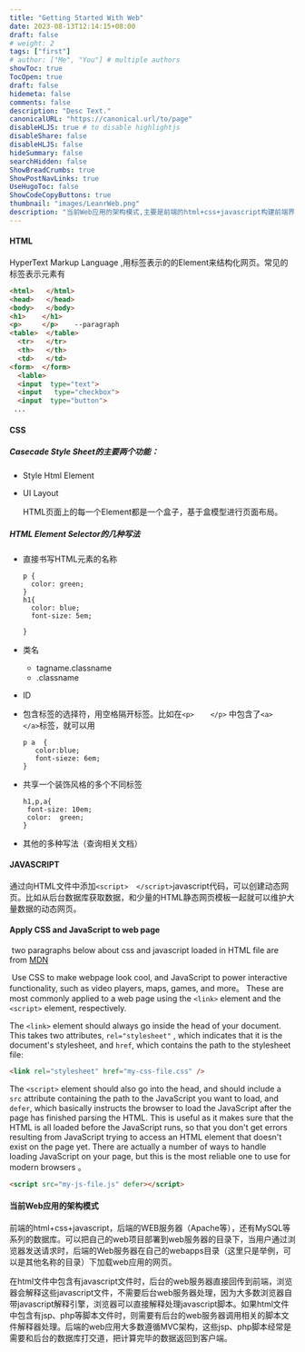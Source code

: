 ```yaml
---
title: "Getting Started With Web"
date: 2023-08-13T12:14:15+08:00
draft: false
# weight: 2
tags: ["first"]
# author: ["Me", "You"] # multiple authors
showToc: true
TocOpen: true
draft: false
hidemeta: false
comments: false
description: "Desc Text."
canonicalURL: "https://canonical.url/to/page"
disableHLJS: true # to disable highlightjs
disableShare: false
disableHLJS: false
hideSummary: false
searchHidden: false
ShowBreadCrumbs: true
ShowPostNavLinks: true
UseHugoToc: false
ShowCodeCopyButtons: true
thumbnail: "images/LeanrWeb.png"
description: "当前Web应用的架构模式,主要是前端的html+css+javascript构建前端界面，通过WEB服务器（Apache等）和MySQL等系列的数据库打交道，形成基于Web的数据库应用。可以把自己的web项目部署到web服务器的目录下，当用户通过浏览器发送请求时，后端的Web服务器在自己的webapps目下加载web应用的网页。访问和操作数据库的逻辑都是封装在web服务器端。"   
---
```


#### HTML

HyperText  Markup  Language ,用标签表示的的Element来结构化网页。常见的标签表示元素有

~~~html
<html>   </html>
<head>   </head>
<body>   </body>
<h1>    </h1>
<p>     </p>    --paragraph
<table>  </table>
  <tr>   </tr>
  <th>   </th>
  <td>   </td>
<form>  </form>
  <lable>
  <input  type="text">
  <input   type="checkbox">
  <input  type="button">
 ... 

~~~

#### CSS

##### Casecade  Style  Sheet的主要两个功能：

* Style  Html  Element 

* UI  Layout 

  HTML页面上的每一个Element都是一个盒子，基于盒模型进行页面布局。
  
##### HTML  Element  Selector的几种写法

* 直接书写HTML元素的名称

  ~~~
  p {
    color: green;
  }
  h1{
    color: blue;
    font-size: 5em;
  
  }
  ~~~

* 类名

  * tagname.classname    
  * .classname

* ID 

* 包含标签的选择符，用空格隔开标签。比如在`<p>    </p>`  中包含了`<a>  </a>`标签，就可以用

  ~~~
  p a  {
     color:blue;
     font-sieze: 6em;
  }
  ~~~
  
* 共享一个装饰风格的多个不同标签

  ~~~
  h1,p,a{
   font-size: 10em;
   color:  green;
  }
  ~~~
* 其他的多种写法（查询相关文档）
#### JAVASCRIPT

通过向HTML文件中添加`<script>  </script>`javascript代码，可以创建动态网页。比如从后台数据库获取数据，和少量的HTML静态网页模板一起就可以维护大量数据的动态网页。

#### Apply  CSS and JavaScript  to   web  page

​    two   paragraphs below  about  css and javascript  loaded in HTML file are  from  [MDN](https://developer.mozilla.org/en-US/docs/Learn/HTML/Introduction_to_HTML/The_head_metadata_in_HTML#applying_css_and_javascript_to_html)

​    Use CSS to make webpage look cool, and JavaScript to power interactive functionality, such as video players, maps, games, and more。 These are most commonly applied to a web page using the `<link>` element and the `<script>` element, respectively.

The `<link>` element should always go inside the head of your document. This takes two attributes,	`rel="stylesheet"` , which indicates that it is the document's stylesheet, and `href`, which contains the path to the stylesheet file:    

```html
<link rel="stylesheet" href="my-css-file.css" />
```

The `<script>` element should also go into the head, and should include a `src` attribute containing the path to the JavaScript you want to load, and `defer`, which basically instructs the browser to load the JavaScript after the  page has finished parsing the HTML. This is useful as it makes sure that the HTML is all loaded before the JavaScript runs, so that you don't  get errors resulting from JavaScript trying to access an HTML element  that doesn't exist on the page yet. There are actually a number of ways  to handle loading JavaScript on your page, but this is the most reliable one to use for modern browsers 。

~~~html
<script src="my-js-file.js" defer></script>
~~~

#### 当前Web应用的架构模式

前端的html+css+javascript，后端的WEB服务器（Apache等），还有MySQL等系列的数据库。可以把自己的web项目部署到web服务器的目录下，当用户通过浏览器发送请求时，后端的Web服务器在自己的webapps目录（这里只是举例，可以是其他名称的目录）下加载web应用的网页。

在html文件中包含有javascript文件时，后台的web服务器直接回传到前端，浏览器会解释这些javascript文件，不需要后台web服务器处理，因为大多数浏览器自带javascript解释引擎，浏览器可以直接解释处理javascript脚本。如果html文件中包含有jsp、php等脚本文件时，则需要有后台的web服务器调用相关的脚本文件解释器处理。后端的web应用大多数遵循MVC架构，这些jsp、php脚本经常是需要和后台的数据库打交道，把计算完毕的数据返回到客户端。
